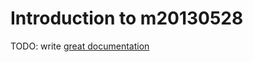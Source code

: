# Introduction to m20130528

TODO: write [great documentation](http://jacobian.org/writing/great-documentation/what-to-write/)

